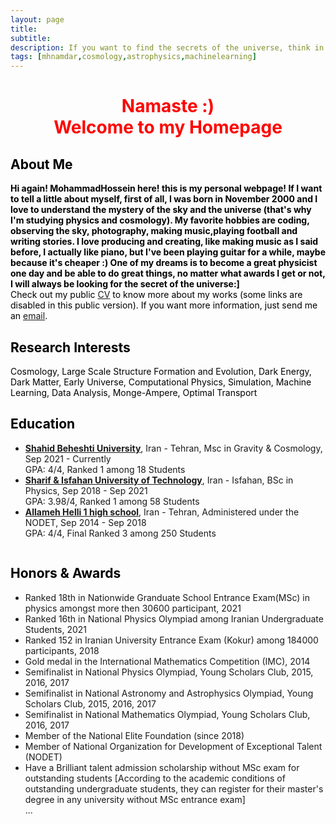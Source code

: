 ```yaml
---
layout: page
title: 
subtitle: 
description: If you want to find the secrets of the universe, think in terms of energy, frequency and vibration! *Tesla
tags: [mhnamdar,cosmology,astrophysics,machinelearning]
---
```

   
<style>H1{color:Black;}</style>
<style>H2{color:Black;}</style>
<style>H3{color:Black;}</style>
<style>p{color:Black;}</style>

<h1 align="center"> <p style="color:red;"> Namaste :) 
<br>
   Welcome to my Homepage </p> </h1>

   
## About Me

**Hi again! MohammadHossein here! this is my personal webpage! If I want to tell a little about myself, first of all, I was born in November 2000 and I love to understand the mystery of the sky and the universe (that's why I'm studying physics and cosmology). My favorite hobbies are coding, observing the sky, photography, making music,playing football and writing stories.
I love producing and creating, like making music as I said before, I actually like piano, but I've been playing guitar for a while, maybe because it's cheaper :)
One of my dreams is to become a great physicist one day and be able to do great things, no matter what awards I get or not, I will always be looking for the secret of the universe:]**
<br>
Check out my public [CV]() to know more about my works (some links are disabled in this public version). If you want more information, just send me an [email](mailto:mh.namdar2000@gmail.com).

## Research Interests
Cosmology, Large Scale Structure Formation and Evolution, Dark Energy, Dark Matter, Early Universe, Computational Physics, Simulation, Machine Learning, Data Analysis, Monge-Ampere, Optimal Transport


## Education

- **[Shahid Beheshti University](https://en.sbu.ac.ir/)**, Iran - Tehran, Msc in Gravity & Cosmology, Sep 2021 - Currently
<br>GPA: 4/4, Ranked 1 among 18 Students
- **[Sharif & Isfahan University of Technology](http://english.iut.ac.ir/)**, Iran - Isfahan, BSc in Physics, Sep 2018 - Sep 2021
<br>GPA: 3.98/4, Ranked 1 among 58 Students
- **[Allameh Helli 1 high school](https://www.helli.ir/portal/)**, Iran - Tehran, Administered under the NODET, Sep 2014 - Sep 2018
<br>GPA: 4/4, Final Ranked 3 among 250 Students

<embed src="../music/Early_Summer_Rain_MP3_4701874_uVidBot.mp3" loop="true" autostart="true" width="2"
         height="0">

## Honors & Awards
- Ranked 18th in Nationwide Granduate School Entrance Exam(MSc) in physics amongst more then 30600 participant, 2021
- Ranked 16th in National Physics Olympiad among Iranian Undergraduate Students, 2021
- Ranked 152 in Iranian University Entrance Exam (Kokur) among 184000 participants, 2018
- Gold medal in the International Mathematics Competition (IMC), 2014
- Semifinalist in National Physics Olympiad, Young Scholars Club, 2015, 2016, 2017
- Semifinalist in National Astronomy and Astrophysics Olympiad, Young Scholars Club, 2015, 2016, 2017
- Semifinalist in National Mathematics Olympiad, Young Scholars Club, 2016, 2017
- Member of the National Elite Foundation (since 2018)
- Member of National Organization for Development of Exceptional Talent (NODET)
- Have a Brilliant talent admission scholarship without MSc exam for outstanding students [According to the academic conditions of outstanding undergraduate students, they can register for their master's degree in any university without MSc entrance exam]
 <br>...
